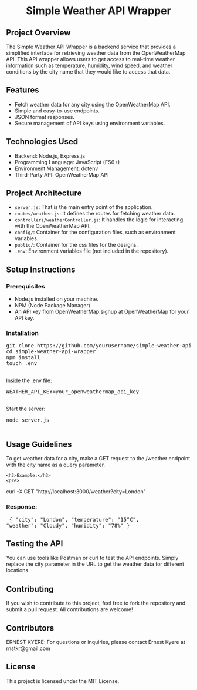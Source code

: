 <div style="text-align: center; ">
    <h1>Simple Weather API Wrapper</h1>
</div>

<h2>Project Overview</h2>
    <p>The Simple Weather API Wrapper is a backend service that provides a simplified interface for retrieving weather data from the OpenWeatherMap API. This API wrapper allows users to get access to real-time weather information such as temperature, humidity, wind speed, and weather conditions by the city name that they would like to access that data.</p>

<h2>Features</h2>
    <ul>
        <li>Fetch weather data for any city using the OpenWeatherMap API.</li>
        <li>Simple and easy-to-use endpoints.</li>
        <li>JSON format responses.</li>
        <li>Secure management of API keys using environment variables.</li>
    </ul>

<h2>Technologies Used</h2>
    <ul>
        <li>Backend: Node.js, Express.js</li>
        <li>Programming Language: JavaScript (ES6+)</li>
        <li>Environment Management: dotenv</li>
        <li>Third-Party API: OpenWeatherMap API</li>
    </ul>

<h2>Project Architecture</h2>
    <ul>
        <li><code>server.js</code>: That is the main entry point of the application.</li>
        <li><code>routes/weather.js</code>: It defines the routes for fetching weather data.</li>
        <li><code>controllers/weatherController.js</code>: It handles the logic for interacting with the OpenWeatherMap API.</li>
        <li><code>config/</code>: Container for the configuration files, such as environment variables.</li>
        <li><code>public/</code>: Container for the css files for the designs.</li>
        <li><code>.env</code>: Environment variables file (not included in the repository).</li>
    </ul>

<h2>Setup Instructions</h2>
<h3>Prerequisites</h3>
    <ul>
        <li>Node.js installed on your machine.</li>
        <li>NPM (Node Package Manager).</li>
        <li>An API key from OpenWeatherMap:signup at OpenWeatherMap for your API key.</li>
    </ul>

<h3>Installation</h3>
    <pre>
git clone https://github.com/yourusername/simple-weather-api-wrapper.git
cd simple-weather-api-wrapper
npm install
touch .env
    </pre>
    Inside the .env file:
    <pre>
WEATHER_API_KEY=your_openweathermap_api_key
    </pre>
    Start the server:
    <pre>
node server.js
    </pre>

 <h2>Usage Guidelines</h2>
    To get weather data for a city, make a GET request to the /weather endpoint with the city name as a query parameter.

    <h3>Example:</h3>
    <pre>
curl -X GET "http://localhost:3000/weather?city=London"
    </pre>
    <h3>Response:</h3>
    <pre>
{
  "city": "London",
  "temperature": "15°C",
  "weather": "Cloudy",
  "humidity": "78%"
}
    </pre>

<h2>Testing the API</h2>
    <p>You can use tools like Postman or curl to test the API endpoints. Simply replace the city parameter in the URL to get the weather data for different locations.</p>

 <h2>Contributing</h2>
    <p>If you wish to contribute to this project, feel free to fork the repository and submit a pull request. All contributions are welcome!</p>
    <h2>Contributors</h2
    <p>ERNEST KYERE: For questions or inquiries, please contact Ernest Kyere at rnstkr@gmail.com</p>

<h2>License</h2>
    <p>This project is licensed under the MIT License.</p>
